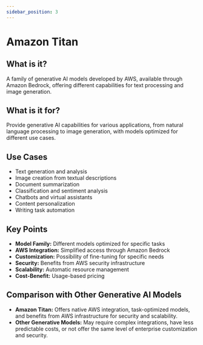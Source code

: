 ```yaml
---
sidebar_position: 3
---
```


# Amazon Titan

## What is it?
A family of generative AI models developed by AWS, available through Amazon Bedrock, offering different capabilities for text processing and image generation.

## What is it for?
Provide generative AI capabilities for various applications, from natural language processing to image generation, with models optimized for different use cases.

## Use Cases
- Text generation and analysis
- Image creation from textual descriptions
- Document summarization
- Classification and sentiment analysis
- Chatbots and virtual assistants
- Content personalization
- Writing task automation

## Key Points
- **Model Family:** Different models optimized for specific tasks
- **AWS Integration:** Simplified access through Amazon Bedrock
- **Customization:** Possibility of fine-tuning for specific needs
- **Security:** Benefits from AWS security infrastructure
- **Scalability:** Automatic resource management
- **Cost-Benefit:** Usage-based pricing

## Comparison with Other Generative AI Models
- **Amazon Titan:** Offers native AWS integration, task-optimized models, and benefits from AWS infrastructure for security and scalability.
- **Other Generative Models:** May require complex integrations, have less predictable costs, or not offer the same level of enterprise customization and security. 